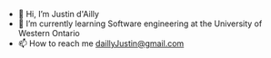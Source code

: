 - 👋 Hi, I’m Justin d'Ailly
- 🌱 I’m currently learning Software engineering at the University of Western Ontario
- 📫 How to reach me daillyJustin@gmail.com

<!---
jdailly2/jdailly2 is a ✨ special ✨ repository because its `README.md` (this file) appears on your GitHub profile.
You can click the Preview link to take a look at your changes.
--->
